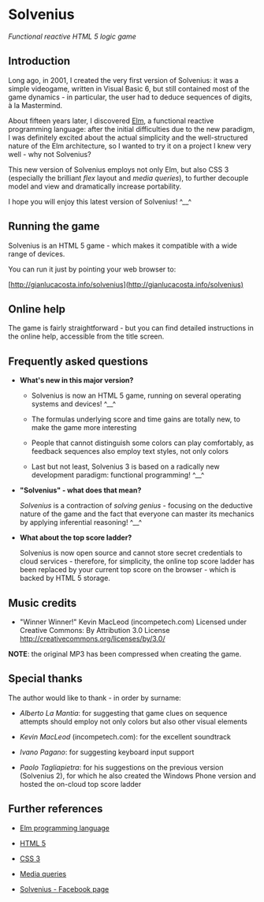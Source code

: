 # Solvenius

*Functional reactive HTML 5 logic game*


## Introduction

Long ago, in 2001, I created the very first version of Solvenius: it was a simple videogame, written in Visual Basic 6, but still contained most of the game dynamics - in particular, the user had to deduce sequences of digits, à la Mastermind.

About fifteen years later, I discovered [Elm](http://elm-lang.org/), a functional reactive programming language: after the initial difficulties due to the new paradigm, I was definitely excited about the actual simplicity and the well-structured nature of the Elm architecture, so I wanted to try it on a project I knew very well - why not Solvenius?

This new version of Solvenius employs not only Elm, but also CSS 3 (especially the brilliant *flex* layout and *media queries*), to further decouple model and view and dramatically increase portability.

I hope you will enjoy this latest version of Solvenius! ^\_\_^


## Running the game

Solvenius is an HTML 5 game - which makes it compatible with a wide range of devices.

You can run it just by pointing your web browser to:

[http://gianlucacosta.info/solvenius](http://gianlucacosta.info/solvenius)


## Online help

The game is fairly straightforward - but you can find detailed instructions in the online help, accessible from the title screen.


## Frequently asked questions

* **What's new in this major version?**

  * Solvenius is now an HTML 5 game, running on several operating systems and devices! ^\_\_^

  * The formulas underlying score and time gains are totally new, to make the game more interesting

  * People that cannot distinguish some colors can play comfortably, as feedback sequences also employ text styles, not only colors

  * Last but not least, Solvenius 3 is based on a radically new development paradigm: functional programming! ^\_\_^


* **"Solvenius" - what does that mean?**

  *Solvenius* is a contraction of *solving genius* - focusing on the deductive nature of the game and the fact that everyone can master its mechanics by applying inferential reasoning! ^\_\_^


* **What about the top score ladder?**

  Solvenius is now open source and cannot store secret credentials to cloud services - therefore, for simplicity, the online top score ladder has been replaced by your current top score on the browser - which is backed by HTML 5 storage.


## Music credits

  * "Winner Winner!" Kevin MacLeod (incompetech.com) Licensed under Creative Commons: By Attribution 3.0 License http://creativecommons.org/licenses/by/3.0/

**NOTE**: the original MP3 has been compressed when creating the game.



## Special thanks

The author would like to thank - in order by surname:

* *Alberto La Mantia*: for suggesting that game clues on sequence attempts should employ not only colors but also other visual elements

* *Kevin MacLeod* (incompetech.com): for the excellent soundtrack

* *Ivano Pagano*: for suggesting keyboard input support

* *Paolo Tagliapietra*: for his suggestions on the previous version (Solvenius 2), for which he also created the Windows Phone version and hosted the on-cloud top score ladder



## Further references

* [Elm programming language](http://elm-lang.org/)

* [HTML 5](https://www.w3.org/TR/html5/)

* [CSS 3](http://www.css3.info/)

* [Media queries](https://developer.mozilla.org/en-US/docs/Web/CSS/Media_Queries)

* [Solvenius - Facebook page](https://www.facebook.com/solvenius)
